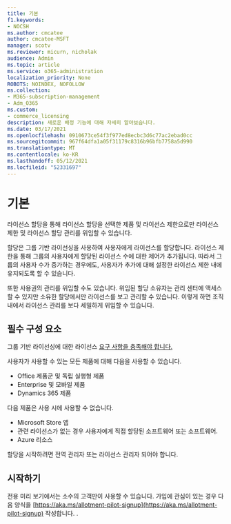 ```yaml
---
title: 기본
f1.keywords:
- NOCSH
ms.author: cmcatee
author: cmcatee-MSFT
manager: scotv
ms.reviewer: micurn, nicholak
audience: Admin
ms.topic: article
ms.service: o365-administration
localization_priority: None
ROBOTS: NOINDEX, NOFOLLOW
ms.collection:
- M365-subscription-management
- Adm_O365
ms.custom:
- commerce_licensing
description: 새로운 배정 기능에 대해 자세히 알아보습니다.
ms.date: 03/17/2021
ms.openlocfilehash: 0910673ce54f3f977ed8ecbc3d6c77ac2ebad0cc
ms.sourcegitcommit: 967f64dfa1a05f31179c8316b96bfb7758a5d990
ms.translationtype: MT
ms.contentlocale: ko-KR
ms.lasthandoff: 05/12/2021
ms.locfileid: "52331697"
---
```

# <a name="allotment-basics"></a>기본

라이선스 할당을 통해 라이선스 할당을 선택한 제품 및 라이선스 제한으로만 라이선스 제한 및 라이선스 할당 관리를 위임할 수 있습니다.

할당은 그룹 기반 라이선싱을 사용하여 사용자에게 라이선스를 할당합니다. 라이선스 제한을 통해 그룹의 사용자에게 할당된 라이선스 수에 대한 제어가 추가됩니다. 따라서 그룹의 사용자 수가 증가하는 경우에도, 사용자가 추가에 대해 설정한 라이선스 제한 내에 유지되도록 할 수 있습니다.

또한 사용권의 관리를 위임할 수도 있습니다. 위임된 할당 소유자는 관리 센터에 액세스할 수 있지만 소유한 할당에서만 라이선스를 보고 관리할 수 있습니다. 이렇게 하면 조직 내에서 라이선스 관리를 보다 세밀하게 위임할 수 있습니다.

## <a name="prerequisites"></a>필수 구성 요소

그룹 기반 라이선싱에 대한 라이선스 [요구 사항을 충족해야 합니다.](/azure/active-directory/fundamentals/active-directory-licensing-whatis-azure-portal#licensing-requirements)

사용자가 사용할 수 있는 모든 제품에 대해 다음을 사용할 수 있습니다.

- Office 제품군 및 독립 실행형 제품
- Enterprise 및 모바일 제품
- Dynamics 365 제품

다음 제품은 사용 시에 사용할 수 없습니다.

- Microsoft Store 앱
- 관련 라이선스가 없는 경우 사용자에게 직접 할당된 소프트웨어 또는 소프트웨어.
- Azure 리소스

할당을 시작하려면 전역 관리자 또는 라이선스 관리자 되어야 합니다.

## <a name="getting-started"></a>시작하기

전용 미리 보기에서는 소수의 고객만이 사용할 수 있습니다. 가입에 관심이 있는 경우 다음 양식을 [https://aka.ms/allotment-pilot-signup](https://aka.ms/allotment-pilot-signup) 작성합니다. .